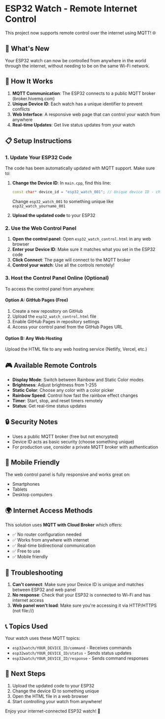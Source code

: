 # ESP32 Watch - Remote Internet Control

This project now supports remote control over the internet using MQTT! 🌐

## 🚀 What's New

Your ESP32 watch can now be controlled from anywhere in the world through the internet, without needing to be on the same Wi-Fi network.

## 🔧 How It Works

1. **MQTT Communication**: The ESP32 connects to a public MQTT broker (broker.hivemq.com)
2. **Unique Device ID**: Each watch has a unique identifier to prevent conflicts
3. **Web Interface**: A responsive web page that can control your watch from anywhere
4. **Real-time Updates**: Get live status updates from your watch

## 📋 Setup Instructions

### 1. Update Your ESP32 Code

The code has been automatically updated with MQTT support. Make sure to:

1. **Change the Device ID**: In `main.cpp`, find this line:
   ```cpp
   const char* device_id = "esp32_watch_001"; // Unique device ID - change this!
   ```
   Change `esp32_watch_001` to something unique like `esp32_watch_yourname_001`

2. **Upload the updated code** to your ESP32

### 2. Use the Web Control Panel

1. **Open the control panel**: Open `esp32_watch_control.html` in any web browser
2. **Enter your Device ID**: Make sure it matches what you set in the ESP32 code
3. **Click Connect**: The page will connect to the MQTT broker
4. **Control your watch**: Use all the controls remotely!

### 3. Host the Control Panel Online (Optional)

To access the control panel from anywhere:

#### Option A: GitHub Pages (Free)
1. Create a new repository on GitHub
2. Upload the `esp32_watch_control.html` file
3. Enable GitHub Pages in repository settings
4. Access your control panel from the GitHub Pages URL

#### Option B: Any Web Hosting
Upload the HTML file to any web hosting service (Netlify, Vercel, etc.)

## 🎮 Available Remote Controls

- **Display Mode**: Switch between Rainbow and Static Color modes
- **Brightness**: Adjust brightness from 1-255
- **Static Color**: Choose any color with a color picker
- **Rainbow Speed**: Control how fast the rainbow effect changes
- **Timer**: Start, stop, and reset timers remotely
- **Status**: Get real-time status updates

## 🔒 Security Notes

- Uses a public MQTT broker (free but not encrypted)
- Device ID acts as basic security (choose something unique)
- For production use, consider a private MQTT broker with authentication

## 📱 Mobile Friendly

The web control panel is fully responsive and works great on:
- Smartphones
- Tablets
- Desktop computers

## 🌍 Internet Access Methods

This solution uses **MQTT with Cloud Broker** which offers:
- ✅ No router configuration needed
- ✅ Works from anywhere with internet
- ✅ Real-time bidirectional communication
- ✅ Free to use
- ✅ Mobile friendly

## 🔧 Troubleshooting

1. **Can't connect**: Make sure your Device ID is unique and matches between ESP32 and web panel
2. **No response**: Check that your ESP32 is connected to Wi-Fi and has internet access
3. **Web panel won't load**: Make sure you're accessing it via HTTP/HTTPS (not file://)

## 📞 Topics Used

Your watch uses these MQTT topics:
- `esp32watch/YOUR_DEVICE_ID/command` - Receives commands
- `esp32watch/YOUR_DEVICE_ID/status` - Sends status updates
- `esp32watch/YOUR_DEVICE_ID/response` - Sends command responses

## 🎯 Next Steps

1. Upload the updated code to your ESP32
2. Change the device ID to something unique
3. Open the HTML file in a web browser
4. Start controlling your watch from anywhere!

Enjoy your internet-connected ESP32 watch! 🎉
